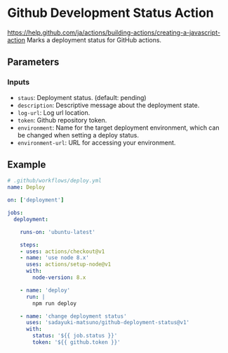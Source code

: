 # Github Development Status Action 

https://help.github.com/ja/actions/building-actions/creating-a-javascript-action
Marks a deployment status for GitHub actions.

## Parameters

### Inputs

- `staus`: Deployment status. (default: pending)
- `description`: Descriptive message about the deployment state.
- `log-url`: Log url location.
- `token`: Github repository token.
- `environment`: Name for the target deployment environment, which can be changed when setting a deploy status.
- `environment-url`: URL for accessing your environment.

## Example

```yaml
# .github/workflows/deploy.yml
name: Deploy

on: ['deployment']

jobs:
  deployment:

    runs-on: 'ubuntu-latest'

    steps:
    - uses: actions/checkout@v1
    - name: 'use node 8.x'
      uses: actions/setup-node@v1
      with:
        node-version: 8.x

    - name: 'deploy'
      run: |
        npm run deploy

    - name: 'change deployment status'
      uses: 'sadayuki-matsuno/github-deployment-status@v1'
      with:
        status: '${{ job.status }}'
        token: '${{ github.token }}'
```

